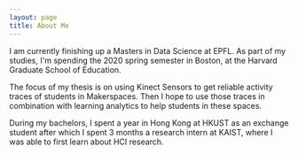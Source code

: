 ```yaml
---
layout: page
title: About Me
---
```

I am currently finishing up a Masters in Data Science at EPFL.
As part of my studies, I'm spending the 2020 spring semester in Boston, at the Harvard Graduate School of Education.

The focus of my thesis is on using Kinect Sensors to get reliable activity traces of students in Makerspaces. Then I hope to use those traces in combination with learning analytics to help students in these spaces.

During my bachelors, I spent a year in Hong Kong at HKUST as an exchange student after which I spent 3 months a research intern at KAIST, where I was able to first learn about HCI research.
